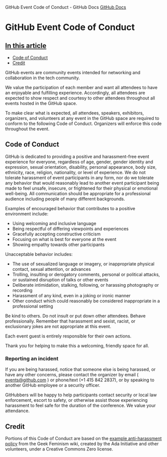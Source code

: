 GitHub Event Code of Conduct - GitHub Docs
[GitHub Docs](/en)

# GitHub Event Code of Conduct

## [In this article](/github/site-policy/github-event-code-of-conduct#in-this-article)
- [Code of Conduct](#code-of-conduct)
- [Credit](#credit)

GitHub events are community events intended for networking and collaboration in the tech community.

We value the participation of each member and want all attendees to have an enjoyable and fulfilling experience. Accordingly, all attendees are expected to show respect and courtesy to other attendees throughout all events hosted in the GitHub space.

To make clear what is expected, all attendees, speakers, exhibitors, organizers, and volunteers at any event in the GitHub space are required to conform to the following Code of Conduct. Organizers will enforce this code throughout the event.

## Code of Conduct

GitHub is dedicated to providing a positive and harassment-free event experience for everyone, regardless of age, gender, gender identity and expression, sexual orientation, disability, personal appearance, body size, ethnicity, race, religion, nationality, or level of experience. We do not tolerate harassment of event participants in any form, nor do we tolerate any behavior that would reasonably lead to another event participant being made to feel unsafe, insecure, or frightened for their physical or emotional well-being. All communication should be appropriate for a professional audience including people of many different backgrounds.

Examples of encouraged behavior that contributes to a positive environment include:

- Using welcoming and inclusive language
- Being respectful of differing viewpoints and experiences
- Gracefully accepting constructive criticism
- Focusing on what is best for everyone at the event
- Showing empathy towards other participants

Unacceptable behavior includes:

- The use of sexualized language or imagery, or inappropriate physical contact, sexual attention, or advances
- Trolling, insulting or derogatory comments, personal or political attacks, or sustained disruption of talks or other events
- Deliberate intimidation, stalking, following, or harassing photography or recording
- Harassment of any kind, even in a joking or ironic manner
- Other conduct which could reasonably be considered inappropriate in a professional setting

Be kind to others. Do not insult or put down other attendees. Behave professionally. Remember that harassment and sexist, racist, or exclusionary jokes are not appropriate at this event.

Each event guest is entirely responsible for their own actions.

Thank you for helping to make this a welcoming, friendly space for all.

### Reporting an incident

If you are being harassed, notice that someone else is being harassed, or have any other concerns, please contact the organizer by email (
[events@github.com](mailto:events@github.com)
) or phone/text (+1 415 842 2837), or by speaking to another GitHub employee or a security officer.

GitHubbers will be happy to help participants contact security or local law enforcement, escort to safety, or otherwise assist those experiencing harassment to feel safe for the duration of the conference. We value your attendance.

## Credit

Portions of this Code of Conduct are based on the
[example anti-harassment policy](https://geekfeminism.wikia.org/wiki/Conference_anti-harassment/Policy)
from the Geek Feminism wiki, created by the Ada Initiative and other volunteers, under a Creative Commons Zero license.
